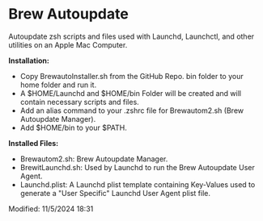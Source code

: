 # Brew Autoupdate
 Autoupdate zsh scripts and files used with Launchd, Launchctl, and other utilities on an Apple Mac Computer.
 
 **Installation:**
* Copy BrewautoInstaller.sh from the GitHub Repo. bin folder to your home folder and run it.
* A $HOME/Launchd and $HOME/bin Folder will be created and will contain necessary scripts and files.
* Add an alias command to your .zshrc file for Brewautom2.sh (Brew Autoupdate Manager).
* Add $HOME/bin to your $PATH.

**Installed Files:**
* Brewautom2.sh:  Brew Autoupdate Manager.
* BrewitLaunchd.sh: Used by Launchd to run the Brew Autoupdate User Agent.
* Launchd.plist: A Launchd plist template containing Key-Values used to generate a "User Specific" Launchd User Agent plist file.
 
 Modified: 11/5/2024 18:31
